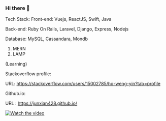 ### Hi there 👋

<!--
**junxian428/junxian428** is a ✨ _special_ ✨ repository because its `README.md` (this file) appears on your GitHub profile.

Here are some ideas to get you started:

- 🔭 I’m currently working on ...
- 🌱 I’m currently learning ...
- 👯 I’m looking to collaborate on ...
- 🤔 I’m looking for help with ...
- 💬 Ask me about ...
- 📫 How to reach me: ...
- 😄 Pronouns: ...
- ⚡ Fun fact: ...
-->
Tech Stack:
Front-end: Vuejs, ReactJS, Swift, Java

Back-end: Ruby On Rails, Laravel, Django, Express, Nodejs

Database: MySQL, Cassandara, Mondb

1. MERN
2. LAMP

(Learning)

Stackoverflow profile:

URL: https://stackoverflow.com/users/15002785/ho-weng-yin?tab=profile

Github.io:

URL : https://junxian428.github.io/


[![Watch the video](https://mir-s3-cdn-cf.behance.net/project_modules/fs/f4296731256533.5648cb85dc506.jpg)](https://youtu.be/wfHaH1Xvws8)

